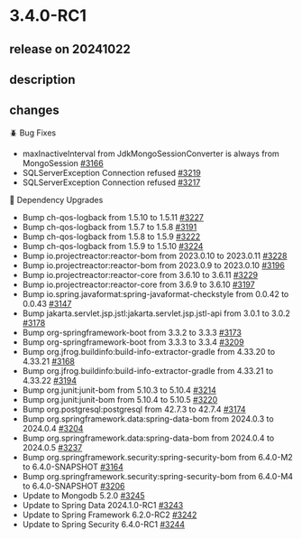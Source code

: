 # 3.4.0-RC1

## release on 20241022

## description

## changes

🪲 Bug Fixes

* maxInactiveInterval from JdkMongoSessionConverter is always from MongoSession <a href="https://github.com/spring-projects/spring-session/issues/3166" data-hovercard-type="issue" data-hovercard-url="/spring-projects/spring-session/issues/3166/hovercard">#3166</a>
* SQLServerException Connection refused <a href="https://github.com/spring-projects/spring-session/issues/3219" data-hovercard-type="issue" data-hovercard-url="/spring-projects/spring-session/issues/3219/hovercard">#3219</a>
* SQLServerException Connection refused <a href="https://github.com/spring-projects/spring-session/issues/3217" data-hovercard-type="issue" data-hovercard-url="/spring-projects/spring-session/issues/3217/hovercard">#3217</a>

🔨 Dependency Upgrades

* Bump ch-qos-logback from 1.5.10 to 1.5.11 <a href="https://github.com/spring-projects/spring-session/pull/3227" data-hovercard-type="pull_request" data-hovercard-url="/spring-projects/spring-session/pull/3227/hovercard">#3227</a>
* Bump ch-qos-logback from 1.5.7 to 1.5.8 <a href="https://github.com/spring-projects/spring-session/pull/3191" data-hovercard-type="pull_request" data-hovercard-url="/spring-projects/spring-session/pull/3191/hovercard">#3191</a>
* Bump ch-qos-logback from 1.5.8 to 1.5.9 <a href="https://github.com/spring-projects/spring-session/pull/3222" data-hovercard-type="pull_request" data-hovercard-url="/spring-projects/spring-session/pull/3222/hovercard">#3222</a>
* Bump ch-qos-logback from 1.5.9 to 1.5.10 <a href="https://github.com/spring-projects/spring-session/pull/3224" data-hovercard-type="pull_request" data-hovercard-url="/spring-projects/spring-session/pull/3224/hovercard">#3224</a>
* Bump io.projectreactor:reactor-bom from 2023.0.10 to 2023.0.11 <a href="https://github.com/spring-projects/spring-session/pull/3228" data-hovercard-type="pull_request" data-hovercard-url="/spring-projects/spring-session/pull/3228/hovercard">#3228</a>
* Bump io.projectreactor:reactor-bom from 2023.0.9 to 2023.0.10 <a href="https://github.com/spring-projects/spring-session/pull/3196" data-hovercard-type="pull_request" data-hovercard-url="/spring-projects/spring-session/pull/3196/hovercard">#3196</a>
* Bump io.projectreactor:reactor-core from 3.6.10 to 3.6.11 <a href="https://github.com/spring-projects/spring-session/pull/3229" data-hovercard-type="pull_request" data-hovercard-url="/spring-projects/spring-session/pull/3229/hovercard">#3229</a>
* Bump io.projectreactor:reactor-core from 3.6.9 to 3.6.10 <a href="https://github.com/spring-projects/spring-session/pull/3197" data-hovercard-type="pull_request" data-hovercard-url="/spring-projects/spring-session/pull/3197/hovercard">#3197</a>
* Bump io.spring.javaformat:spring-javaformat-checkstyle from 0.0.42 to 0.0.43 <a href="https://github.com/spring-projects/spring-session/pull/3147" data-hovercard-type="pull_request" data-hovercard-url="/spring-projects/spring-session/pull/3147/hovercard">#3147</a>
* Bump jakarta.servlet.jsp.jstl:jakarta.servlet.jsp.jstl-api from 3.0.1 to 3.0.2 <a href="https://github.com/spring-projects/spring-session/pull/3178" data-hovercard-type="pull_request" data-hovercard-url="/spring-projects/spring-session/pull/3178/hovercard">#3178</a>
* Bump org-springframework-boot from 3.3.2 to 3.3.3 <a href="https://github.com/spring-projects/spring-session/pull/3173" data-hovercard-type="pull_request" data-hovercard-url="/spring-projects/spring-session/pull/3173/hovercard">#3173</a>
* Bump org-springframework-boot from 3.3.3 to 3.3.4 <a href="https://github.com/spring-projects/spring-session/pull/3209" data-hovercard-type="pull_request" data-hovercard-url="/spring-projects/spring-session/pull/3209/hovercard">#3209</a>
* Bump org.jfrog.buildinfo:build-info-extractor-gradle from 4.33.20 to 4.33.21 <a href="https://github.com/spring-projects/spring-session/pull/3168" data-hovercard-type="pull_request" data-hovercard-url="/spring-projects/spring-session/pull/3168/hovercard">#3168</a>
* Bump org.jfrog.buildinfo:build-info-extractor-gradle from 4.33.21 to 4.33.22 <a href="https://github.com/spring-projects/spring-session/pull/3194" data-hovercard-type="pull_request" data-hovercard-url="/spring-projects/spring-session/pull/3194/hovercard">#3194</a>
* Bump org.junit:junit-bom from 5.10.3 to 5.10.4 <a href="https://github.com/spring-projects/spring-session/pull/3214" data-hovercard-type="pull_request" data-hovercard-url="/spring-projects/spring-session/pull/3214/hovercard">#3214</a>
* Bump org.junit:junit-bom from 5.10.4 to 5.10.5 <a href="https://github.com/spring-projects/spring-session/pull/3220" data-hovercard-type="pull_request" data-hovercard-url="/spring-projects/spring-session/pull/3220/hovercard">#3220</a>
* Bump org.postgresql:postgresql from 42.7.3 to 42.7.4 <a href="https://github.com/spring-projects/spring-session/pull/3174" data-hovercard-type="pull_request" data-hovercard-url="/spring-projects/spring-session/pull/3174/hovercard">#3174</a>
* Bump org.springframework.data:spring-data-bom from 2024.0.3 to 2024.0.4 <a href="https://github.com/spring-projects/spring-session/pull/3204" data-hovercard-type="pull_request" data-hovercard-url="/spring-projects/spring-session/pull/3204/hovercard">#3204</a>
* Bump org.springframework.data:spring-data-bom from 2024.0.4 to 2024.0.5 <a href="https://github.com/spring-projects/spring-session/pull/3237" data-hovercard-type="pull_request" data-hovercard-url="/spring-projects/spring-session/pull/3237/hovercard">#3237</a>
* Bump org.springframework.security:spring-security-bom from 6.4.0-M2 to 6.4.0-SNAPSHOT <a href="https://github.com/spring-projects/spring-session/pull/3164" data-hovercard-type="pull_request" data-hovercard-url="/spring-projects/spring-session/pull/3164/hovercard">#3164</a>
* Bump org.springframework.security:spring-security-bom from 6.4.0-M4 to 6.4.0-SNAPSHOT <a href="https://github.com/spring-projects/spring-session/pull/3206" data-hovercard-type="pull_request" data-hovercard-url="/spring-projects/spring-session/pull/3206/hovercard">#3206</a>
* Update to Mongodb 5.2.0 <a href="https://github.com/spring-projects/spring-session/issues/3245" data-hovercard-type="issue" data-hovercard-url="/spring-projects/spring-session/issues/3245/hovercard">#3245</a>
* Update to Spring Data 2024.1.0-RC1 <a href="https://github.com/spring-projects/spring-session/issues/3243" data-hovercard-type="issue" data-hovercard-url="/spring-projects/spring-session/issues/3243/hovercard">#3243</a>
* Update to Spring Framework 6.2.0-RC2 <a href="https://github.com/spring-projects/spring-session/issues/3242" data-hovercard-type="issue" data-hovercard-url="/spring-projects/spring-session/issues/3242/hovercard">#3242</a>
* Update to Spring Security 6.4.0-RC1 <a href="https://github.com/spring-projects/spring-session/issues/3244" data-hovercard-type="issue" data-hovercard-url="/spring-projects/spring-session/issues/3244/hovercard">#3244</a>

